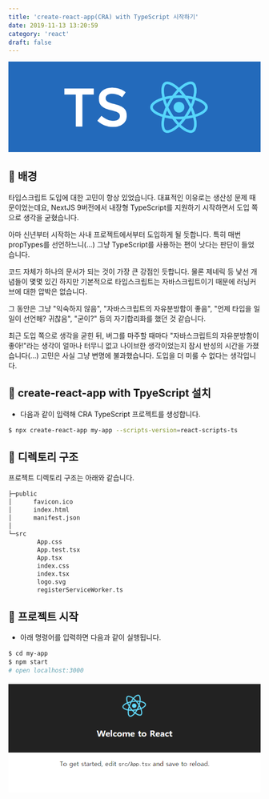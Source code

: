 ```yaml
---
title: 'create-react-app(CRA) with TypeScript 시작하기'
date: 2019-11-13 13:20:59
category: 'react'
draft: false
---
```


![](./images/typescript-react.png)

## 📝 배경

타입스크립트 도입에 대한 고민이 항상 있었습니다. 대표적인 이유로는 생산성 문제 때문이었는데요, NextJS 9버전에서 내장형 TypeScript를 지원하기 시작하면서 도입 쪽으로 생각을 굳혔습니다.

아마 신년부터 시작하는 사내 프로젝트에서부터 도입하게 될 듯합니다. 특히 매번 propTypes를 선언하느니(...) 그냥 TypeScript를 사용하는 편이 낫다는 판단이 들었습니다.

코드 자체가 하나의 문서가 되는 것이 가장 큰 강점인 듯합니다. 물론 제네릭 등 낯선 개념들이 몇몇 있긴 하지만 기본적으로 타입스크립트는 자바스크립트이기 때문에 러닝커브에 대한 압박은 없습니다.

그 동안은 그냥 "익숙하지 않음", "자바스크립트의 자유분방함이 좋음", "언제 타입을 일일이 선언해? 귀찮음", "굳이?" 등의 자기합리화를 했던 것 같습니다.

최근 도입 쪽으로 생각을 굳힌 뒤, 버그를 마주할 때마다 "자바스크립트의 자유분방함이 좋아!"라는 생각이 얼마나 터무니 없고 나이브한 생각이었는지 잠시 반성의 시간을 가졌습니다(...) 고민은 사실 그냥 변명에 불과했습니다. 도입을 더 미룰 수 없다는 생각입니다.

## 📁 create-react-app with TpyeScript 설치

-   다음과 같이 입력해 CRA TypeScript 프로젝트를 생성합니다.

```bash
$ npx create-react-app my-app --scripts-version=react-scripts-ts
```

## 📁 디렉토리 구조

프로젝트 디렉토리 구조는 아래와 같습니다.

```tree
├─public
│      favicon.ico
│      index.html
│      manifest.json
│
└─src
        App.css
        App.test.tsx
        App.tsx
        index.css
        index.tsx
        logo.svg
        registerServiceWorker.ts
```

## 🏃 프로젝트 시작

-   아래 명령어를 입력하면 다음과 같이 실행됩니다.

```bash
$ cd my-app
$ npm start
# open localhost:3000
```

####

![](./images/typescript-react-start.png)

####
